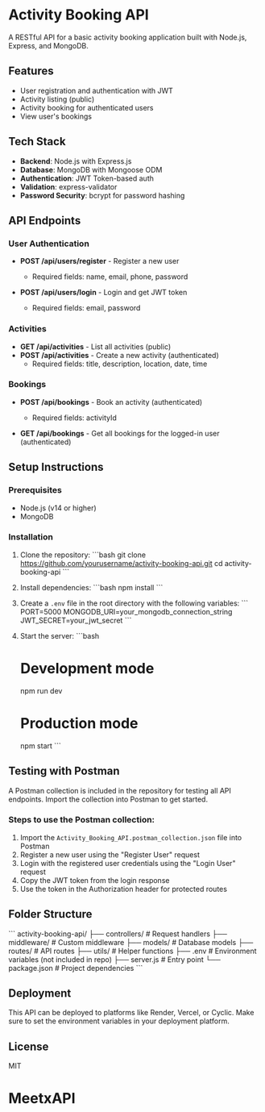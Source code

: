 # Activity Booking API

A RESTful API for a basic activity booking application built with Node.js, Express, and MongoDB.

## Features

- User registration and authentication with JWT
- Activity listing (public)
- Activity booking for authenticated users
- View user's bookings

## Tech Stack

- **Backend**: Node.js with Express.js
- **Database**: MongoDB with Mongoose ODM
- **Authentication**: JWT Token-based auth
- **Validation**: express-validator
- **Password Security**: bcrypt for password hashing

## API Endpoints

### User Authentication

- **POST /api/users/register** - Register a new user
  - Required fields: name, email, phone, password

- **POST /api/users/login** - Login and get JWT token
  - Required fields: email, password

### Activities

- **GET /api/activities** - List all activities (public)
- **POST /api/activities** - Create a new activity (authenticated)
  - Required fields: title, description, location, date, time

### Bookings

- **POST /api/bookings** - Book an activity (authenticated)
  - Required fields: activityId

- **GET /api/bookings** - Get all bookings for the logged-in user (authenticated)

## Setup Instructions

### Prerequisites

- Node.js (v14 or higher)
- MongoDB

### Installation

1. Clone the repository:
   \`\`\`bash
   git clone https://github.com/yourusername/activity-booking-api.git
   cd activity-booking-api
   \`\`\`

2. Install dependencies:
   \`\`\`bash
   npm install
   \`\`\`

3. Create a `.env` file in the root directory with the following variables:
   \`\`\`
   PORT=5000
   MONGODB_URI=your_mongodb_connection_string
   JWT_SECRET=your_jwt_secret
   \`\`\`

4. Start the server:
   \`\`\`bash
   # Development mode
   npm run dev
   
   # Production mode
   npm start
   \`\`\`

## Testing with Postman

A Postman collection is included in the repository for testing all API endpoints. Import the collection into Postman to get started.

### Steps to use the Postman collection:

1. Import the `Activity_Booking_API.postman_collection.json` file into Postman
2. Register a new user using the "Register User" request
3. Login with the registered user credentials using the "Login User" request
4. Copy the JWT token from the login response
5. Use the token in the Authorization header for protected routes

## Folder Structure

\`\`\`
activity-booking-api/
├── controllers/        # Request handlers
├── middleware/         # Custom middleware
├── models/             # Database models
├── routes/             # API routes
├── utils/              # Helper functions
├── .env                # Environment variables (not included in repo)
├── server.js           # Entry point
└── package.json        # Project dependencies
\`\`\`

## Deployment

This API can be deployed to platforms like Render, Vercel, or Cyclic. Make sure to set the environment variables in your deployment platform.

## License

MIT
# MeetxAPI
